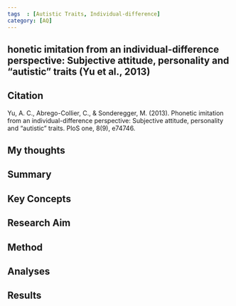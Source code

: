 ```yaml
---
tags  : [Autistic Traits, Individual-difference]
category: [AQ]
---
```

## honetic imitation from an individual-difference perspective: Subjective attitude, personality and “autistic” traits (Yu et al., 2013)

## Citation 
Yu, A. C., Abrego-Collier, C., & Sonderegger, M. (2013). Phonetic imitation from an individual-difference perspective: Subjective attitude, personality and “autistic” traits. PloS one, 8(9), e74746.

## My thoughts

## Summary 

##  Key Concepts

## Research Aim

## Method

## Analyses

## Results
